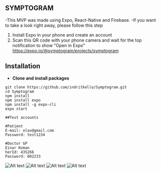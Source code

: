## SYMPTOGRAM
-This MVP was made using Expo, React-Native and Firebase. 
-If you want to take a look right away, please follow this step
1) Install Expo in your phone and create an account
2) Scan this QR code with your phone camera and wait for the top notification to show "Open in Expo" 
https://expo.io/@symptogram/projects/symptogram


## Installation

* **Clone and install packages**

```
git clone https://github.com/indritkello/Symptogram.git
cd Symptogram
npm install
npm install expo
npm install -g expo-cli
expo start
```

```
##Test accounts

#Patient
E-mail: olav@gmail.com
Password: test1234

#Doctor GP
Einar Koman
herId: 435266
Password: 002233 
```

![Alt text](/assets/images/readme-img-4.PNG?raw=true "Welcome Screen")
![Alt text](/assets/images/readme-img-3.PNG?raw=true "Signup Screen")
![Alt text](/assets/images/readme-img-2.PNG?raw=true "Login Screen")
![Alt text](/assets/images/readme-img-1.PNG?raw=true "Home Screen")
